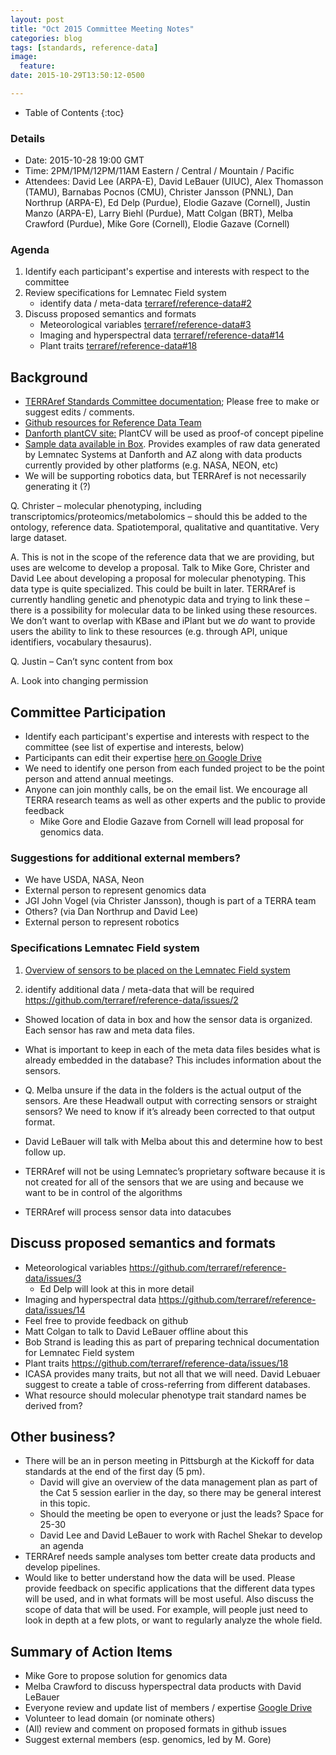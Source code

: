 ```yaml
---
layout: post
title: "Oct 2015 Committee Meeting Notes"
categories: blog
tags: [standards, reference-data]
image: 
  feature: 
date: 2015-10-29T13:50:12-0500

---
```



* Table of Contents
{:toc}

### Details

* Date: 2015-10-28 19:00 GMT
* Time: 2PM/1PM/12PM/11AM Eastern / Central / Mountain / Pacific
* Attendees: David Lee (ARPA-E), David LeBauer (UIUC), Alex Thomasson (TAMU), Barnabas Pocnos (CMU), Christer Jansson (PNNL), Dan Northrup (ARPA-E), Ed Delp (Purdue), Elodie Gazave (Cornell), Justin Manzo (ARPA-E), Larry Biehl (Purdue), Matt Colgan (BRT), Melba Crawford (Purdue), Mike Gore (Cornell), Elodie Gazave (Cornell)
 
### Agenda

1. Identify each participant's expertise and interests with respect to the committee
2. Review specifications for Lemnatec Field system
   * identify data / meta-data [terraref/reference-data#2](https://github.com/terraref/reference-data/issues/2)
3. Discuss proposed semantics and formats  
    * Meteorological variables [terraref/reference-data#3](https://github.com/terraref/reference-data/issues/3)
    * Imaging and hyperspectral data [terraref/reference-data#14](https://github.com/terraref/reference-data/issues/14)
    * Plant traits [terraref/reference-data#18](https://github.com/terraref/reference-data/issues/18)
    
    
## Background

  * [TERRAref Standards Committee documentation](https://dlebauer.gitbooks.io/terraref-documentation/content/data_standards_committee.html); Please free to make or suggest edits / comments.
  * [Github resources for Reference Data Team](https://github.com/terraref/reference-data)
  * [Danforth plantCV site:](http://plantcv.danforthcenter.org/) PlantCV will be used as proof-of concept pipeline 
  * [Sample data available in Box](https://uofi.box.com/terraref-sample-data). Provides examples of raw data generated by Lemnatec Systems at Danforth and AZ along with data products currently provided by other platforms (e.g. NASA, NEON, etc)
* We will be supporting robotics data, but TERRAref is not necessarily generating it (?)

Q. Christer – molecular phenotyping, including transcriptomics/proteomics/metabolomics – should this be added to the ontology, reference data.  Spatiotemporal, qualitative and quantitative.  Very large dataset.

A. This is not in the scope of the reference data that we are providing, but uses are welcome to develop a proposal.  Talk to Mike Gore, Christer and David Lee about developing a proposal for molecular phenotyping.  This data type is quite specialized.  This could be built in later. TERRAref is currently handling genetic and phenotypic data and trying to link these – there is a possibility for molecular data to be linked using these resources. We don’t want to overlap with KBase and iPlant but we _do_ want to provide users the ability to link to these resources (e.g. through API, unique identifiers, vocabulary thesaurus).  

Q. Justin – Can’t sync content from box

A. Look into changing permission

## Committee Participation

* Identify each participant's expertise and interests with respect to the committee (see list of expertise and interests, below)
 * Participants can edit their expertise [here on Google Drive](https://docs.google.com/spreadsheets/d/14Z-Y2MmVy94X561VJdecBSu577VQ4H6G65gh8p_pkD4/edit?usp=sharing)
  * We need to identify one person from each funded project to be the point person and attend annual meetings.
* Anyone can join monthly calls, be on the email list. We encourage all TERRA research teams as well as other experts and the public to provide feedback  
    * Mike Gore and Elodie Gazave from Cornell will lead proposal for genomics data.

### Suggestions for additional external members?

* We have USDA, NASA, Neon
* External person to represent genomics data
* JGI John Vogel (via Christer Jansson), though is part of a TERRA team
* Others? (via Dan Northrup and David Lee)
* External person to represent robotics

### Specifications Lemnatec Field system


1. [Overview of sensors to be placed on the Lemnatec Field system](/articles/2015-10-26-lemnatec-scanalyzer-field-sensors/)


2.	identify additional data / meta-data that will be required  https://github.com/terraref/reference-data/issues/2
  * Showed location of data in box and how the sensor data is organized.  Each sensor has raw and meta data files.
  * What is important to keep in each of the meta data files besides what is already embedded in the database?  This includes information about the sensors.

* Q. Melba unsure if the data in the folders is the actual output of the sensors.  Are these Headwall output with correcting sensors or straight sensors?  We need to know if it’s already been corrected to that output format.
* David LeBauer will talk with Melba about this and determine how to best follow up.
* TERRAref will not be using Lemnatec’s proprietary software because it is not created for all of the sensors that we are using and because we want to be in control of the algorithms
* TERRAref will process sensor data into datacubes

## Discuss proposed semantics and formats

* Meteorological variables https://github.com/terraref/reference-data/issues/3
  * Ed Delp will look at this in more detail
* 	Imaging and hyperspectral data https://github.com/terraref/reference-data/issues/14
  * Feel free to provide feedback on github
  * Matt Colgan to talk to David LeBauer offline about this
  * Bob Strand is leading this as part of preparing technical documentation for Lemnatec Field system
*	Plant traits https://github.com/terraref/reference-data/issues/18
   * ICASA provides many traits, but not all that we will need.  David Lebuaer suggest to create a table of cross-referring from different databases.
   * What resource should molecular phenotype trait standard names be derived from?

## Other business?

* There will be an in person meeting in Pittsburgh at the Kickoff for data standards at the end of the first day (5 pm).
  * David will give an overview of the data management plan as part of the Cat 5 session earlier in the day, so there may be general interest in this topic.
  * Should the meeting be open to everyone or just the leads?  Space for 25-30
  * David Lee and David LeBauer to work with Rachel Shekar to develop an agenda
* TERRAref needs sample analyses tom better create data products and develop pipelines.
* Would like to better understand how the data will be used.  Please provide feedback on specific applications that the different data types will be used, and in what formats will be most useful.  Also discuss the scope of data that will be used.  For example, will people just need to look in depth at a few plots, or want to regularly analyze the whole field.

## Summary of Action Items

* Mike Gore to propose solution for genomics data
* Melba Crawford to discuss hyperspectral data products with David LeBauer
* Everyone review and update list of members / expertise [Google Drive](https://docs.google.com/spreadsheets/d/14Z-Y2MmVy94X561VJdecBSu577VQ4H6G65gh8p_pkD4/edit?usp=sharing)
* Volunteer to lead domain (or nominate others)
* (All) review and comment on proposed formats in github issues
* Suggest external members (esp. genomics, led by M. Gore)

